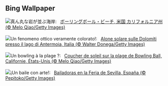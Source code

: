 ## Bing Wallpaper
![](https://www.bing.com/th?id=OHR.BowlingBallCali_JA-JP1174732417_UHD.jpg&w=1000)真ん丸な岩が並ぶ海岸:&nbsp;&ensp;[ボーリングボール・ビーチ, 米国 カリフォルニア州 (© Melo Qiao/Getty Images)](https://www.bing.com/th?id=OHR.BowlingBallCali_JA-JP1174732417_UHD.jpg)
<br><br/>
![](https://www.bing.com/th?id=OHR.AloneSole_IT-IT3498476071_UHD.jpg&w=1000)Un fenomeno ottico veramente colorato!:&nbsp;&ensp;[Alone solare sulle Dolomiti presso il lago di Antermoia, Italia (© Walter Donega/Getty Images)](https://www.bing.com/th?id=OHR.AloneSole_IT-IT3498476071_UHD.jpg)
<br><br/>
![](https://www.bing.com/th?id=OHR.BowlingBallCali_FR-FR7572590133_UHD.jpg&w=1000)Un bowling à la plage ?:&nbsp;&ensp;[Coucher de soleil sur la plage de Bowling Ball, Californie, États-Unis (© Melo Qiao/Getty Images)](https://www.bing.com/th?id=OHR.BowlingBallCali_FR-FR7572590133_UHD.jpg)
<br><br/>
![](https://www.bing.com/th?id=OHR.FeriaDeSevilla_ES-ES8766768902_UHD.jpg&w=1000)¡Un baile con arte!:&nbsp;&ensp;[Bailadoras en la Feria de Sevilla, España (© Pepitoko/Getty Images)](https://www.bing.com/th?id=OHR.FeriaDeSevilla_ES-ES8766768902_UHD.jpg)
<br><br/>
